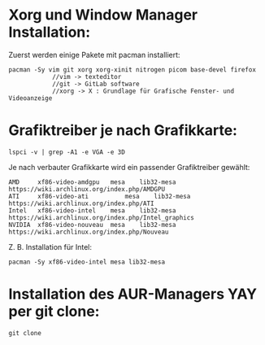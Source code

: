 # Xorg und Window Manager Installation:

Zuerst werden einige Pakete mit pacman installiert:

    pacman -Sy vim git xorg xorg-xinit nitrogen picom base-devel firefox
                //vim -> texteditor
                //git -> GitLab software
                //xorg -> X : Grundlage für Grafische Fenster- und Videoanzeige

# Grafiktreiber je nach Grafikkarte:

    lspci -v | grep -A1 -e VGA -e 3D
    
Je nach verbauter Grafikkarte wird ein passender Grafiktreiber gewählt:

    AMD 	xf86-video-amdgpu 	mesa 	lib32-mesa 	https://wiki.archlinux.org/index.php/AMDGPU
    ATI     xf86-video-ati          mesa    lib32-mesa      https://wiki.archlinux.org/index.php/ATI
    Intel 	xf86-video-intel 	mesa 	lib32-mesa 	https://wiki.archlinux.org/index.php/Intel_graphics
    NVIDIA 	xf86-video-nouveau 	mesa 	lib32-mesa 	https://wiki.archlinux.org/index.php/Nouveau
    
Z. B. Installation für Intel:
    
    pacman -Sy xf86-video-intel mesa lib32-mesa
    
# Installation des AUR-Managers YAY per git clone:

    git clone

